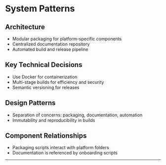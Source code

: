 # System Patterns

## Architecture
- Modular packaging for platform-specific components
- Centralized documentation repository
- Automated build and release pipeline

## Key Technical Decisions
- Use Docker for containerization
- Multi-stage builds for efficiency and security
- Semantic versioning for releases

## Design Patterns
- Separation of concerns: packaging, documentation, automation
- Immutability and reproducibility in builds

## Component Relationships
- Packaging scripts interact with platform folders
- Documentation is referenced by onboarding scripts

---
